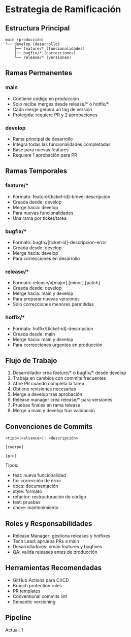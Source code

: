 # Estrategia de Ramificación

## Estructura Principal

```
main (producción)
└── develop (desarrollo)
    ├── feature/* (funcionalidades)
    ├── bugfix/* (correcciones)
    └── release/* (versiones)
```

## Ramas Permanentes

### main
- Contiene código en producción
- Solo recibe merges desde release/* o hotfix/*
- Cada merge genera un tag de versión
- Protegida: requiere PR y 2 aprobaciones

### develop
- Rama principal de desarrollo
- Integra todas las funcionalidades completadas
- Base para nuevas features
- Requiere 1 aprobación para PR

## Ramas Temporales

### feature/*
- Formato: feature/[ticket-id]-breve-descripcion
- Creada desde: develop
- Merge hacia: develop
- Para nuevas funcionalidades
- Una rama por ticket/tarea

### bugfix/*
- Formato: bugfix/[ticket-id]-descripcion-error
- Creada desde: develop
- Merge hacia: develop
- Para correcciones en desarrollo

### release/*
- Formato: release/v[major].[minor].[patch]
- Creada desde: develop
- Merge hacia: main y develop
- Para preparar nuevas versiones
- Solo correcciones menores permitidas

### hotfix/*
- Formato: hotfix/[ticket-id]-descripcion
- Creada desde: main
- Merge hacia: main y develop
- Para correcciones urgentes en producción

## Flujo de Trabajo

1. Desarrollador crea feature/* o bugfix/* desde develop
2. Trabaja en cambios con commits frecuentes
3. Abre PR cuando completa la tarea
4. Obtiene revisiones necesarias
5. Merge a develop tras aprobación
6. Release manager crea release/* para versiones
7. Pruebas finales en rama release
8. Merge a main y develop tras validación

## Convenciones de Commits

```
<tipo>(<alcance>): <descripción>

[cuerpo]

[pie]
```

Tipos:
- feat: nueva funcionalidad
- fix: corrección de error
- docs: documentación
- style: formato
- refactor: restructuración de código
- test: pruebas
- chore: mantenimiento

## Roles y Responsabilidades

- Release Manager: gestiona releases y hotfixes
- Tech Lead: aprueba PRs a main
- Desarrolladores: crean features y bugfixes
- QA: valida releases antes de producción

## Herramientas Recomendadas

- GitHub Actions para CI/CD
- Branch protection rules
- PR templates
- Conventional commits lint
- Semantic versioning

## Pipeline
Actual: 1
